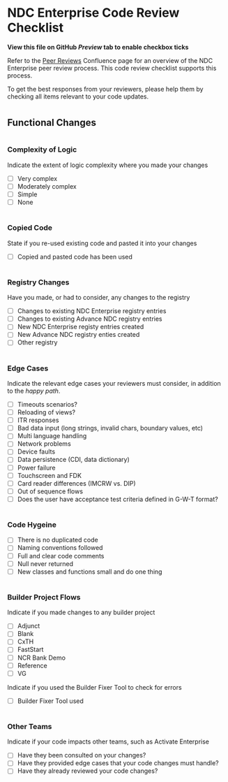 # NDC Enterprise Code Review Checklist
**View this file on GitHub *Preview* tab to enable checkbox ticks**

Refer to the [Peer Reviews](https://ncratleosengtools.atlassian.net/wiki/spaces/NDCE/pages/50587346/Peer+Reviews) Confluence page for an overview of the NDC Enterprise peer review process. This code review checklist supports this process.

To get the best responses from your reviewers, please help them by checking all items relevant to your code updates.
#
## Functional Changes
#
### Complexity of Logic 
Indicate the extent of logic complexity where you made your changes 
- [ ] Very complex
- [ ] Moderately complex
- [ ] Simple
- [ ] None
#
### Copied Code
State if you re-used existing code and pasted it into your changes
- [ ] Copied and pasted code has been used
#
### Registry Changes
Have you made, or had to consider, any changes to the registry
- [ ] Changes to existing NDC Enterprise registry entries
- [ ] Changes to existing Advance NDC registry entries
- [ ] New NDC Enterprise registy entries created
- [ ] New Advance NDC registry enties created
- [ ] Other registry

#
### Edge Cases
Indicate the relevant edge cases your reviewers must consider, in addition to the *happy path*.
- [ ] Timeouts scenarios?
- [ ] Reloading of views?
- [ ] ITR responses
- [ ] Bad data input (long strings, invalid chars, boundary values, etc)
- [ ] Multi language handling
- [ ] Network problems
- [ ] Device faults
- [ ] Data persistence (CDI, data dictionary)
- [ ] Power failure
- [ ] Touchscreen and FDK
- [ ] Card reader differences (IMCRW vs. DIP)
- [ ] Out of sequence flows
- [ ] Does the user have acceptance test criteria defined in G-W-T format?

#
### Code Hygeine
- [ ] There is no duplicated code
- [ ] Naming conventions followed
- [ ] Full and clear code comments
- [ ] Null never returned
- [ ] New classes and functions small and do one thing 

#
### Builder Project Flows
Indicate if you made changes to any builder project
- [ ] Adjunct
- [ ] Blank
- [ ] CxTH
- [ ] FastStart
- [ ] NCR Bank Demo
- [ ] Reference
- [ ] VG

Indicate if you used the Builder Fixer Tool to check for errors
- [ ] Builder Fixer Tool used 

#
### Other Teams
Indicate if your code impacts other teams, such as Activate Enterprise
- [ ] Have they been consulted on your changes?
- [ ] Have they provided edge cases that your code changes must handle?
- [ ] Have they already reviewed your code changes?
